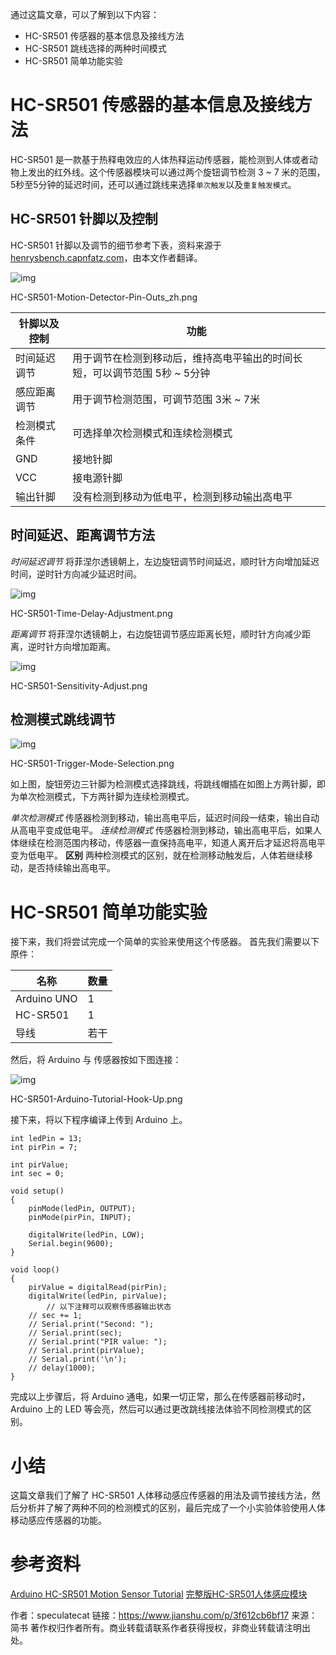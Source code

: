通过这篇文章，可以了解到以下内容：

- HC-SR501 传感器的基本信息及接线方法
- HC-SR501 跳线选择的两种时间模式
- HC-SR501 简单功能实验

# HC-SR501 传感器的基本信息及接线方法

HC-SR501 是一款基于热释电效应的人体热释运动传感器，能检测到人体或者动物上发出的红外线。这个传感器模块可以通过两个旋钮调节检测 3 ~ 7 米的范围，5秒至5分钟的延迟时间，还可以通过跳线来选择`单次触发`以及`重复触发模式`。

## HC-SR501 针脚以及控制

HC-SR501 针脚以及调节的细节参考下表，资料来源于 [henrysbench.capnfatz.com](https://link.jianshu.com?t=http://henrysbench.capnfatz.com/henrys-bench/arduino-sensors-and-input/arduino-hc-sr501-motion-sensor-tutorial/)，由本文作者翻译。

![img](https:////upload-images.jianshu.io/upload_images/1638540-24e639b9c07596b8.png?imageMogr2/auto-orient/strip|imageView2/2/w/500/format/webp)

HC-SR501-Motion-Detector-Pin-Outs_zh.png

| 针脚以及控制 | 功能                                                         |
| ------------ | ------------------------------------------------------------ |
| 时间延迟调节 | 用于调节在检测到移动后，维持高电平输出的时间长短，可以调节范围 5秒 ~ 5分钟 |
| 感应距离调节 | 用于调节检测范围，可调节范围 3米 ~ 7米                       |
| 检测模式条件 | 可选择单次检测模式和连续检测模式                             |
| GND          | 接地针脚                                                     |
| VCC          | 接电源针脚                                                   |
| 输出针脚     | 没有检测到移动为低电平，检测到移动输出高电平                 |

## 时间延迟、距离调节方法

*时间延迟调节*
 将菲涅尔透镜朝上，左边旋钮调节时间延迟，顺时针方向增加延迟时间，逆时针方向减少延迟时间。

![img](https:////upload-images.jianshu.io/upload_images/1638540-28ffcf68db502b9e.png?imageMogr2/auto-orient/strip|imageView2/2/w/300/format/webp)

HC-SR501-Time-Delay-Adjustment.png

*距离调节*
 将菲涅尔透镜朝上，右边旋钮调节感应距离长短，顺时针方向减少距离，逆时针方向增加距离。

![img](https:////upload-images.jianshu.io/upload_images/1638540-855b4b9617d9ff07.png?imageMogr2/auto-orient/strip|imageView2/2/w/300/format/webp)

HC-SR501-Sensitivity-Adjust.png

## 检测模式跳线调节

![img](https:////upload-images.jianshu.io/upload_images/1638540-7e5ea743cb2b1815.png?imageMogr2/auto-orient/strip|imageView2/2/w/577/format/webp)

HC-SR501-Trigger-Mode-Selection.png



如上图，旋钮旁边三针脚为检测模式选择跳线，将跳线帽插在如图上方两针脚，即为单次检测模式，下方两针脚为连续检测模式。

*单次检测模式*
 传感器检测到移动，输出高电平后，延迟时间段一结束，输出自动从高电平变成低电平。
 *连续检测模式*
 传感器检测到移动，输出高电平后，如果人体继续在检测范围内移动，传感器一直保持高电平，知道人离开后才延迟将高电平变为低电平。
 **区别**
 两种检测模式的区别，就在检测移动触发后，人体若继续移动，是否持续输出高电平。

# HC-SR501 简单功能实验

接下来，我们将尝试完成一个简单的实验来使用这个传感器。
 首先我们需要以下原件：

| 名称        | 数量 |
| ----------- | ---- |
| Arduino UNO | 1    |
| HC-SR501    | 1    |
| 导线        | 若干 |

然后，将 Arduino 与 传感器按如下图连接：

![img](https:////upload-images.jianshu.io/upload_images/1638540-9b28ad8050502416.png?imageMogr2/auto-orient/strip|imageView2/2/w/264/format/webp)

HC-SR501-Arduino-Tutorial-Hook-Up.png

接下来，将以下程序编译上传到 Arduino 上。



```arduino
int ledPin = 13;
int pirPin = 7;

int pirValue;
int sec = 0;

void setup()
{
    pinMode(ledPin, OUTPUT);
    pinMode(pirPin, INPUT);

    digitalWrite(ledPin, LOW);
    Serial.begin(9600);
}

void loop()
{
    pirValue = digitalRead(pirPin);
    digitalWrite(ledPin, pirValue);
        // 以下注释可以观察传感器输出状态
    // sec += 1;
    // Serial.print("Second: ");
    // Serial.print(sec);
    // Serial.print("PIR value: ");
    // Serial.print(pirValue);
    // Serial.print('\n');
    // delay(1000);
}
```

完成以上步骤后，将 Arduino 通电，如果一切正常，那么在传感器前移动时，Arduino 上的 LED 等会亮，然后可以通过更改跳线接法体验不同检测模式的区别。

# 小结

这篇文章我们了解了 HC-SR501 人体移动感应传感器的用法及调节接线方法，然后分析并了解了两种不同的检测模式的区别，最后完成了一个小实验体验使用人体移动感应传感器的功能。

# 参考资料

[Arduino HC-SR501 Motion Sensor Tutorial](https://link.jianshu.com?t=http://henrysbench.capnfatz.com/henrys-bench/arduino-sensors-and-input/arduino-hc-sr501-motion-sensor-tutorial/)
 [完整版HC-SR501人体感应模块](https://link.jianshu.com?t=https://wenku.baidu.com/view/26ef5a9c49649b6648d747b2.html)



作者：speculatecat
链接：https://www.jianshu.com/p/3f612cb6bf17
来源：简书
著作权归作者所有。商业转载请联系作者获得授权，非商业转载请注明出处。
